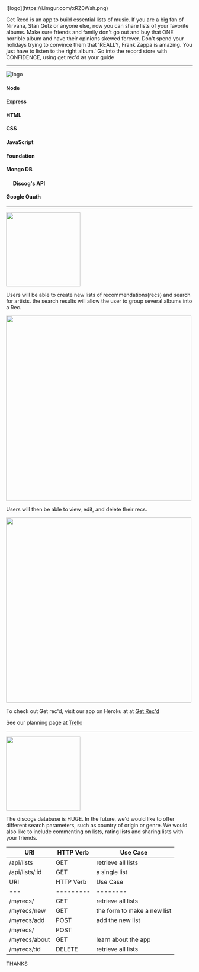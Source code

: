 <link rel="stylesheet" href="https://cdn.rawgit.com/konpa/devicon/df6431e323547add1b4cf45992913f15286456d3/devicon.min.css">
![logo](https://i.imgur.com/xRZ0Wsh.png)


Get Recd is an app to build essential lists of music.  If you are a big fan of Nirvana, Stan Getz or anyone else, now you can share lists of your favorite albums.  Make sure friends and family don't go out and buy that ONE horrible album and have their opinions skewed forever.  Don't spend your holidays trying to convince them that 'REALLY, Frank Zappa is amazing. You just have to listen to the right album.'
Go into the record store with CONFIDENCE, using get rec'd as your guide
___
![logo](https://i.imgur.com/v1hCW50.png)
#### <i class="devicon-nodejs-plain colored"></i> Node 
####  <i class="devicon-express-original colored"></i> Express
#### <i class="devicon-html5-plain-wordmark colored"></i> HTML
#### <i class="devicon-css3-plain colored"></i> CSS
#### <i class="devicon-javascript-plain colored"></i> JavaScript
#### <i class="devicon-foundation-plain-wordmark colored"></i> Foundation
#### <i class="devicon-mongodb-plain-wordmark colored"></i> Mongo DB
#### <img src="https://pbs.twimg.com/profile_images/647140959583498240/qfYAEN2G.jpg" style="width: 15px;"/> Discog's API
#### <i class="devicon-google-plain colored"></i> Google Oauth
*****
<img src="https://i.imgur.com/XGOkyHw.png" style="width: 200px;"/>

Users will be able to create new lists of recommendations(recs) and search for artists.
the search results will allow the user to group several albums into a Rec.

<img src="https://i.imgur.com/UjXC49j.jpg" style="width: 500px;"/>

Users will then be able to view, edit, and delete their recs. 

<img src="https://i.imgur.com/fvZ40LW.jpg" style="width: 500px;"/>

To check out Get rec'd, visit our app on Heroku at at [Get Rec'd](https://get-recd.herokuapp.com)

See our planning page at [Trello](https://trello.com/b/J5WLmF8H/get-recd)
****
<img src="https://i.imgur.com/KsQpmBw.png" style="width: 200px;"/>

The discogs database is HUGE. In the future, we'd would like to offer different search parameters, such as country of origin or genre.  We would also like to include commenting on lists, rating lists and sharing lists with your friends.

| URI | HTTP Verb | Use Case
  --- | ------- | ------  
 /api/lists | GET  | retrieve all lists  
 /api/lists/:id | GET | a single list  
| URI | HTTP Verb | Use Case
| --- | --------- | -------- |
/myrecs/ | GET | retrieve all lists
/myrecs/new | GET | the form to make a new list
/myrecs/add | POST | add the new list
/myrecs/ |  POST |
/myrecs/about | GET | learn about the app
/myrecs/:id | DELETE |retrieve all lists
THANKS